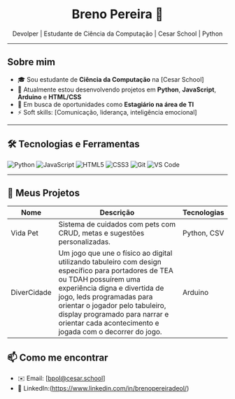 <!-- Banner ou Saudação -->
<h1 align="center">Breno Pereira 👋</h1>
<p align="center">Devolper | Estudante de Ciência da Computação | Cesar School | Python </p>

---

<!-- Sobre Mim -->
## Sobre mim

- 🎓 Sou estudante de **Ciência da Computação** na [Cesar School]
- 🚀 Atualmente estou desenvolvendo projetos em **Python**, **JavaScript**, **Arduino** e **HTML/CSS**
- 💼 Em busca de oportunidades como **Estagiário na área de TI**
- ⚡ Soft skills: [Comunicação, liderança, inteligência emocional]

---

<!-- Tecnologias e Ferramentas -->
## 🛠️ Tecnologias e Ferramentas

![Python](https://img.shields.io/badge/-Python-333333?style=flat&logo=python)
![JavaScript](https://img.shields.io/badge/-JavaScript-333333?style=flat&logo=javascript)
![HTML5](https://img.shields.io/badge/-HTML5-333333?style=flat&logo=html5)
![CSS3](https://img.shields.io/badge/-CSS3-333333?style=flat&logo=css3)
![Git](https://img.shields.io/badge/-Git-333333?style=flat&logo=git)
![VS Code](https://img.shields.io/badge/-VS%20Code-333333?style=flat&logo=visual-studio-code)

---

<!-- Projetos em Destaque -->
## 🚀 Meus Projetos

| Nome | Descrição | Tecnologias |
|------|-----------|-------------|
| Vida Pet | Sistema de cuidados com pets com CRUD, metas e sugestões personalizadas. | Python, CSV |
| DiverCidade | Um jogo que une o físico ao digital utilizando tabuleiro com design específico para portadores de TEA ou TDAH possuírem uma experiência digna e divertida de jogo, leds programadas para orientar o jogador pelo tabuleiro, display programado para narrar e orientar cada acontecimento e jogada com o decorrer do jogo. | Arduino |


<!-- Contato -->
## 📫 Como me encontrar

- ✉️ Email: [bpol@cesar.school]
- 💼 LinkedIn:(https://www.linkedin.com/in/brenopereiradeol/)

